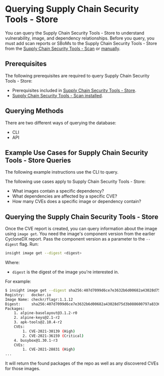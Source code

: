 # Querying Supply Chain Security Tools - Store

You can query the Supply Chain Security Tools - Store to understand vulnerability, image, and dependency relationships. Before you query, you must add scan reports or SBoMs to the Supply Chain Security Tools - Store from the [Supply Chain Security Tools - Scan](../scst-scan/running-scans.md) or [manually](add_cyclonedx_to_store.md).
​
## Prerequisites

The following prerequisites are required to query Supply Chain Security Tools - Store:
- Prerequisites included in [Supply Chain Security Tools - Store](using_metadata_store.md).
- [Supply Chain Security Tools - Scan installed](../install.md#install-scst-scan).

## Querying Methods
There are two different ways of querying the database:

* CLI
* API
​
## Example Use Cases for Supply Chain Security Tools - Store Queries

The following example instructions use the CLI to query.

The following use cases apply to Supply Chain Security Tools - Store:
* What images contain a specific dependency?
* What dependencies are affected by a specific CVE?
* How many CVEs does a specific image or dependency contain?
​
## Querying the Supply Chain Security Tools - Store

Once the CVE report is created, you can query information about the image using `image get`. You need the image's component version from the earlier CycloneDX report. Pass the component version as a parameter to the `--digest` flag. Run:

```sh
insight image get --digest <digest>
```

Where:

- `digest` is the digest of the image you're interested in.

For example:

```sh
$ insight image get --digest sha256:407d7099d6ce7e3632b6d00682a43028d75d3b088600797a833607bd629d1ed5
Registry:	docker.io
Image Name:	checkr/flagr:1.1.12
Digest:    	sha256:407d7099d6ce7e3632b6d00682a43028d75d3b088600797a833607bd629d1ed5
Packages:
	1. alpine-baselayout@3.1.2-r0
	2. alpine-keys@2.1-r2
	3. apk-tools@2.10.4-r2
	CVEs:
		1. CVE-2021-30139 (High)
		2. CVE-2021-36159 (Critical)
	4. busybox@1.30.1-r3
	CVEs:
		1. CVE-2021-28831 (High)
...
```

It will return the found packages of the repo as well as any discovered CVEs for those images.
